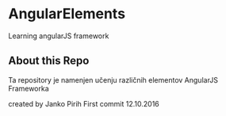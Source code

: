 # AngularElements
Learning angularJS framework

## About this Repo

Ta repository je namenjen učenju različnih elementov AngularJS Frameworka

created by Janko Pirih 
First commit 12.10.2016
